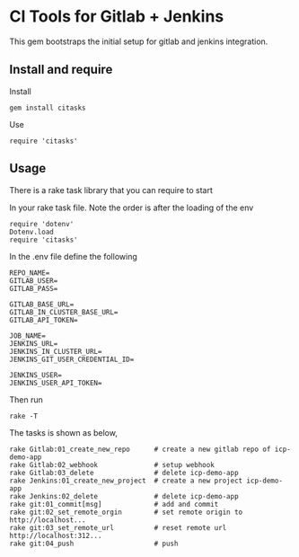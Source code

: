 # CI Tools for Gitlab + Jenkins

This gem bootstraps the initial setup for gitlab and jenkins integration.

## Install and require 
Install 
```
gem install citasks
```
Use
```
require 'citasks'
```

## Usage
There is a rake task library that you can require to start

In your rake task file. Note the order is after the loading of the env
```
require 'dotenv'
Dotenv.load
require 'citasks'
```

In the .env file define the following
```
REPO_NAME=
GITLAB_USER=
GITLAB_PASS=

GITLAB_BASE_URL=
GITLAB_IN_CLUSTER_BASE_URL=
GITLAB_API_TOKEN=

JOB_NAME=
JENKINS_URL=
JENKINS_IN_CLUSTER_URL=
JENKINS_GIT_USER_CREDENTIAL_ID=

JENKINS_USER= 
JENKINS_USER_API_TOKEN=
```

Then run 
```
rake -T
```

The tasks is shown as below,

```
rake Gitlab:01_create_new_repo      # create a new gitlab repo of icp-demo-app
rake Gitlab:02_webhook              # setup webhook
rake Gitlab:03_delete               # delete icp-demo-app
rake Jenkins:01_create_new_project  # create a new project icp-demo-app
rake Jenkins:02_delete              # delete icp-demo-app
rake git:01_commit[msg]             # add and commit
rake git:02_set_remote_orgin        # set remote origin to http://localhost...
rake git:03_set_remote_url          # reset remote url http://localhost:312...
rake git:04_push                    # push
```